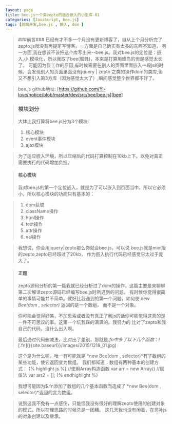 ```yaml
---
layout: page
title: bee.js一个类zepto的适合嵌入的小型库-01
categories: [JavaScript, bee.js]
tags: [前端开发,bee.js , 嵌入, dom ]
---
```


>###前言###
>已经有才不多一个月没有更新博客了，自从上个月分析完了zepto.js就没有再提笔写博客。一方面是自己确实有太多的东西不知道，
>另一方面,我在想该不该把这个库写出来--bee.js。我对bee.js的定位是：嵌入,小,模块化，所以我取了bee(蜜蜂)，本来是打算用蜂鸟的但是感觉太长了。
>可能因为我工作的原因,有时候需要在别人的页面里面嵌入一段js的时候，会发现别人的页面里面没有jquery | zepto
>之类的操作dom的类库,但又不想引入第3方库（因为感觉太大了）,瞬间感觉整个世界都不好了。

>bee.js github地址: [https://github.com/Yi-love/notice/blob/master/dev/src/bee/bee.js][bee]

[bee]:https://github.com/Yi-love/notice/blob/master/dev/src/bee/bee.js

>### 模块划分 ###
>大体上我打算将bee.js分为3个模块:

>1.   核心模块
>2.   event事件模块
>3.   ajax模块

>为了适应嵌入环境，所以压缩后的代码打算控制在10kb上下。以免对真正需要执行的代码增加负担。

>#### 核心模块 ####
>我对bee.js的第一个定位嵌入，就是为了可以嵌入到页面当中。所以它必须小，所以核心模块的功能只有基本的：

>1.   dom获取
>2.   className操作
>3.   html操作
>4.   text操作
>5.   attr操作
>6.   val操作

>我想说，你会用jquery|zepto那么你就会bee.js，可以说 bee.js就是mini版的zepto,zepto已经超过了20kb，
>作为嵌入执行代码已经感觉它太过于庞大了。

>#### 正题 ####
>zepto源码分析的第一篇我就已经分析过了dom的操作，这篇主要是来聊聊第二次解读zepto源码已经编写bee.js时所遇到的问题。
>有时候你觉得很简单的事情可能并不简单。就好比我遇到的第一个问题，如何使 *new Bee(dom , selector)* 返回的是一个数组，
>而不是一个对象。

>你可能会觉得好笑，不加思索或者没有真正了解js的话你可能觉得这真的是一件不可思议的事。这第一个坑我踩的满满的。我努力的
>比对了zepto和我自己的代码，没什么出入啊。

>最后通过代码删减法，比对出了差别，那就是$.fn中多了以下几个函数：
![$.fn]({{site.baseurl}}/images/2015/1218_01.jpg)

>这个是为什么呢，唯一有可能就是 *new Bee(dom , selector)*有了数组的某些功能，使它返回变为数组。
>我们都知道：数组有两种基本的创建方式：
{% highlight js %}
    //使用Array构造函数
    var arr = new Array()
    //赋值法
    var arr2 = [];
{% endhighlight %}

>我想可能因为$.fn添加了数组的几个基本函数而造成了 *new Bee(dom , selector)*返回的变为数组。

>说到这我不免有一点感伤，只能怪我没有很好的理解zepto使用的创建对象的模式。所以在理思路的时候总是一团糟。
>这几天我也没有闲着，在恶补js的对象创建以及继承。
























